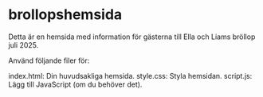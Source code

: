 # brollopshemsida
Detta är en hemsida med information för gästerna till Ella och Liams bröllop juli 2025.

Använd följande filer för:

index.html: Din huvudsakliga hemsida.
style.css: Styla hemsidan.
script.js: Lägg till JavaScript (om du behöver det).
